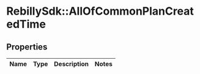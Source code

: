 # RebillySdk::AllOfCommonPlanCreatedTime

## Properties
Name | Type | Description | Notes
------------ | ------------- | ------------- | -------------

